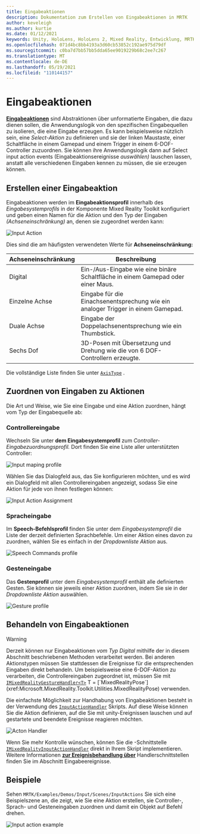 ```yaml
---
title: Eingabeaktionen
description: Dokumentation zum Erstellen von Eingabeaktionen in MRTK
author: keveleigh
ms.author: kurtie
ms.date: 01/12/2021
keywords: Unity, HoloLens, HoloLens 2, Mixed Reality, Entwicklung, MRTK, InputActions,
ms.openlocfilehash: 071d4bc8bb4193a3d60cb53852c192ae975d79df
ms.sourcegitcommit: c0ba7d7bb57bb5dda65ee9019229b68c2ee7c267
ms.translationtype: MT
ms.contentlocale: de-DE
ms.lasthandoff: 05/19/2021
ms.locfileid: "110144157"
---
```

# <a name="input-actions"></a>Eingabeaktionen

[**Eingabeaktionen**](input-actions.md) sind Abstraktionen über unformatierte Eingaben, die dazu dienen sollen, die Anwendungslogik von den spezifischen Eingabequellen zu isolieren, die eine Eingabe erzeugen. Es kann beispielsweise nützlich sein, eine *Select-Aktion* zu definieren und sie der linken Maustaste, einer Schaltfläche in einem Gamepad und einem Trigger in einem 6-DOF-Controller zuzuordnen. Sie können ihre Anwendungslogik dann auf Select input action events (Eingabeaktionsereignisse *auswählen)* lauschen lassen, anstatt alle verschiedenen Eingaben kennen zu müssen, die sie erzeugen können.

## <a name="creating-an-input-action"></a>Erstellen einer Eingabeaktion

Eingabeaktionen werden im **Eingabeaktionsprofil** innerhalb des *Eingabesystemprofils* in der Komponente Mixed Reality Toolkit konfiguriert und geben einen Namen für die Aktion und den Typ der Eingaben *(Achseneinschränkung)* an, denen sie zugeordnet werden kann:

<img src="../images/input/InputActions.png" alt="Input Action" style="max-width:100%;">

Dies sind die am häufigsten verwendeten Werte für **Achseneinschränkung:**

Achseneinschränkung | Beschreibung
--- | ---
Digital | Ein-/Aus-Eingabe wie eine binäre Schaltfläche in einem Gamepad oder einer Maus.
Einzelne Achse | Eingabe für die Einachsenentsprechung wie ein analoger Trigger in einem Gamepad.
Duale Achse | Eingabe der Doppelachsenentsprechung wie ein Thumbstick.
Sechs Dof | 3D-Posen mit Übersetzung und Drehung wie die von 6 DOF-Controllern erzeugte.

Die vollständige Liste finden Sie unter [`AxisType`](xref:Microsoft.MixedReality.Toolkit.Utilities.AxisType) .

## <a name="mapping-input-to-actions"></a>Zuordnen von Eingaben zu Aktionen

Die Art und Weise, wie Sie eine Eingabe und eine Aktion zuordnen, hängt vom Typ der Eingabequelle ab:

### <a name="controller-input"></a>Controllereingabe

Wechseln Sie unter **dem Eingabesystemprofil** zum *Controller-Eingabezuordnungsprofil.* Dort finden Sie eine Liste aller unterstützten Controller:

<img src="../images/input/ControllerInputMappingProfile.PNG" alt="Input maping profile" style="max-width:100%;">

Wählen Sie das Dialogfeld aus, das Sie konfigurieren möchten, und es wird ein Dialogfeld mit allen Controllereingaben angezeigt, sodass Sie eine Aktion für jede von ihnen festlegen können:

<img src="../images/input/InputActionAssignment.PNG" alt="Input Action Assignment" style="max-width:100%;">

### <a name="speech-input"></a>Spracheingabe

Im **Speech-Befehlsprofil** finden Sie unter dem *Eingabesystemprofil* die Liste der derzeit definierten Sprachbefehle. Um einer Aktion eines davon zu zuordnen, wählen Sie es einfach in der *Dropdownliste Aktion* aus.

<img src="../images/input/SpeechCommandsProfile.png" alt="Speech Commands profile" style="max-width:100%;">

### <a name="gesture-input"></a>Gesteneingabe

Das **Gestenprofil** unter dem *Eingabesystemprofil* enthält alle definierten Gesten. Sie können sie jeweils einer Aktion zuordnen, indem Sie sie in der *Dropdownliste Aktion* auswählen.

<img src="../images/input/GestureProfile.png" alt="Gesture profile" style="max-width:100%;">

## <a name="handling-input-actions"></a>Behandeln von Eingabeaktionen

> [!WARNING]
> Derzeit können nur Eingabeaktionen *vom Typ Digital* mithilfe der in diesem Abschnitt beschriebenen Methoden verarbeitet werden. Bei anderen Aktionstypen müssen Sie stattdessen die Ereignisse für die entsprechenden Eingaben direkt behandeln. Um beispielsweise eine 6-DOF-Aktion zu verarbeiten, die Controllereingaben zugeordnet ist, müssen Sie mit [`IMixedRealityGestureHandler<T>`](xref:Microsoft.MixedReality.Toolkit.Input.IMixedRealityGestureHandler`1) T = [`MixedRealityPose`](xref:Microsoft.MixedReality.Toolkit.Utilities.MixedRealityPose) verwenden.

Die einfachste Möglichkeit zur Handhabung von Eingabeaktionen besteht in der Verwendung des [`InputActionHandler`](xref:Microsoft.MixedReality.Toolkit.Input.InputActionHandler) Skripts. Auf diese Weise können Sie die Aktion definieren, auf die Sie mit unity-Ereignissen lauschen und auf gestartete und beendete Ereignisse reagieren möchten.

<img src="../images/input/InputActionHandler.PNG" alt="Acton Handler" style="max-width:100%;">

Wenn Sie mehr Kontrolle wünschen, können Sie die -Schnittstelle [`IMixedRealityInputActionHandler`](xref:Microsoft.MixedReality.Toolkit.Input.IMixedRealityInputActionHandler) direkt in Ihrem Skript implementieren. Weitere Informationen [**zur Ereignisbehandlung über**](input-events.md) Handlerschnittstellen finden Sie im Abschnitt Eingabeereignisse.

## <a name="examples"></a>Beispiele

Sehen `MRTK/Examples/Demos/Input/Scenes/InputActions` Sie sich eine Beispielszene an, die zeigt, wie Sie eine Aktion erstellen, sie Controller-, Sprach- und Gesteneingaben zuordnen und damit ein Objekt auf Befehl drehen.

<img src="../images/input/InputActionsExample.PNG" alt="Input action example" style="max-width:100%;">
